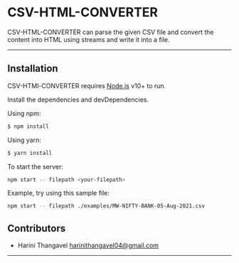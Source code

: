 # CSV-HTML-CONVERTER

CSV-HTML-CONVERTER can parse the given CSV file and convert the content into HTML using streams and write it into a file.

---

## Installation 

CSV-HTMl-CONVERTER requires [Node.js](https://nodejs.org/) v10+ to run.

Install the dependencies and devDependencies.

Using npm:
```sh
$ npm install
```
Using yarn:
```sh
$ yarn install
```
To start the server:

```sh
npm start -- filepath <your-filepath>
```
Example, try using this sample file:

```sh
npm start -- filepath ./examples/MW-NIFTY-BANK-05-Aug-2021.csv
```

## Contributors

- Harini Thangavel <harinithangavel04@gmail.com>

---
